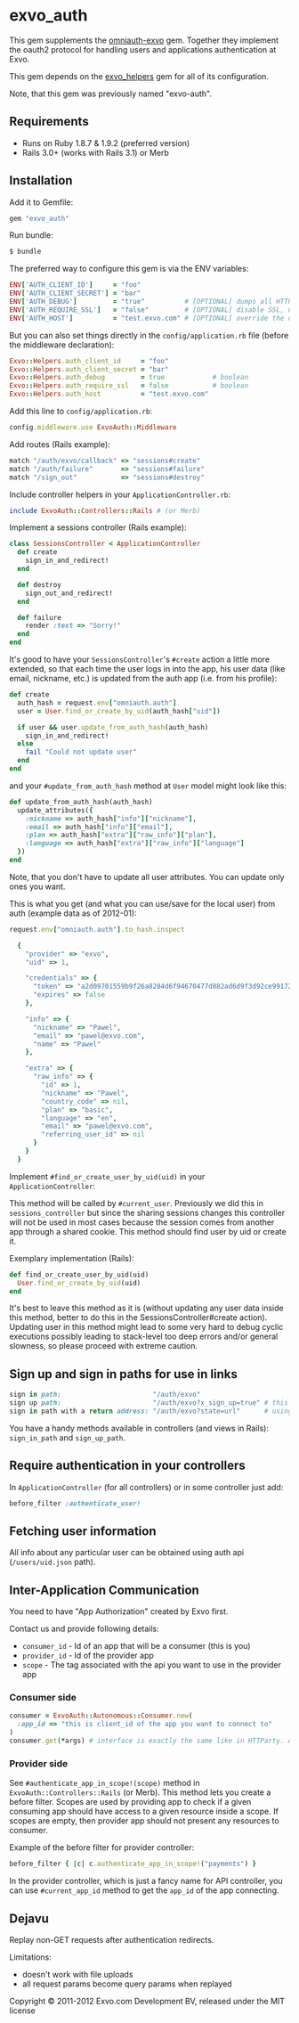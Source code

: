 # exvo_auth

This gem supplements the [omniauth-exvo](https://github.com/Exvo/omniauth-exvo/) gem. Together they implement the oauth2 protocol for handling users and applications authentication at Exvo.

This gem depends on the [exvo_helpers](https://github.com/Exvo/exvo_helpers) gem for all of its configuration.


Note, that this gem was previously named "exvo-auth".



## Requirements

* Runs on Ruby 1.8.7 & 1.9.2 (preferred version)
* Rails 3.0+ (works with Rails 3.1) or Merb



## Installation

Add it to Gemfile:

```ruby
gem "exvo_auth"
```

Run bundle:

```bash
$ bundle
```

The preferred way to configure this gem is via the ENV variables:

```ruby
ENV['AUTH_CLIENT_ID']     = "foo"
ENV['AUTH_CLIENT_SECRET'] = "bar"
ENV['AUTH_DEBUG']         = "true"          # [OPTIONAL] dumps all HTTP traffic to STDERR, useful during development; it *has to be a string, not a boolean*
ENV['AUTH_REQUIRE_SSL']   = "false"         # [OPTIONAL] disable SSL, useful in development (note that all apps API urls must be http, not https); it *has to be a string, not a boolean*
ENV['AUTH_HOST']          = "test.exvo.com" # [OPTIONAL] override the default auth host
```

But you can also set things directly in the `config/application.rb` file (before the middleware declaration):

```ruby
Exvo::Helpers.auth_client_id     = "foo"
Exvo::Helpers.auth_client_secret = "bar"
Exvo::Helpers.auth_debug         = true            # boolean
Exvo::Helpers.auth_require_ssl   = false           # boolean
Exvo::Helpers.auth_host          = "test.exvo.com"
```

Add this line to `config/application.rb`:

```ruby
config.middleware.use ExvoAuth::Middleware
```

Add routes (Rails example):

```ruby
match "/auth/exvo/callback" => "sessions#create"
match "/auth/failure"       => "sessions#failure"
match "/sign_out"           => "sessions#destroy"
```

Include controller helpers in your `ApplicationController.rb`:

```ruby
include ExvoAuth::Controllers::Rails # (or Merb)
```

Implement a sessions controller (Rails example):

```ruby
class SessionsController < ApplicationController
  def create
    sign_in_and_redirect!
  end

  def destroy
    sign_out_and_redirect!
  end

  def failure
    render :text => "Sorry!"
  end
end
```

It's good to have your `SessionsController`'s `#create` action a little more extended, so that each time the user logs in into the app, his user data (like email, nickname, etc.) is updated from the auth app (i.e. from his profile):

```ruby
def create
  auth_hash = request.env["omniauth.auth"]
  user = User.find_or_create_by_uid(auth_hash["uid"])

  if user && user.update_from_auth_hash(auth_hash)
    sign_in_and_redirect!
  else
    fail "Could not update user"
  end
end
```

and your `#update_from_auth_hash` method at `User` model might look like this:

```ruby
def update_from_auth_hash(auth_hash)
  update_attributes({
    :nickname => auth_hash["info"]["nickname"],
    :email => auth_hash["info"]["email"],
    :plan => auth_hash["extra"]["raw_info"]["plan"],
    :language => auth_hash["extra"]["raw_info"]["language"]
  })
end
```

Note, that you don't have to update all user attributes. You can update only ones you want.


This is what you get (and what you can use/save for the local user) from auth (example data as of 2012-01):

```ruby
request.env["omniauth.auth"].to_hash.inspect

  {
    "provider" => "exvo",
    "uid" => 1,

    "credentials" => {
      "token" => "a2d09701559b9f26a8284d6f94670477d882ad6d9f3d92ce9917262a6b54085fa3fb99e111340459",
      "expires" => false
    },

    "info" => {
      "nickname" => "Pawel",
      "email" => "pawel@exvo.com",
      "name" => "Pawel"
    },

    "extra" => {
      "raw_info" => {
        "id" => 1,
        "nickname" => "Pawel",
        "country_code" => nil,
        "plan" => "basic",
        "language" => "en",
        "email" => "pawel@exvo.com",
        "referring_user_id" => nil
      }
    }
  }
```


Implement `#find_or_create_user_by_uid(uid)` in your `ApplicationController`:

This method will be called by `#current_user`. Previously we did this in `sessions_controller` but since the sharing sessions changes this controller will not be used in most cases because the session comes from another app through a shared cookie. This method should find user by uid or create it.

Exemplary implementation (Rails):

```ruby
def find_or_create_user_by_uid(uid)
  User.find_or_create_by_uid(uid)
end
```

It's best to leave this method as it is (without updating any user data inside this method, better to do this in the SessionsController#create action). Updating user in this method might lead to some very hard to debug cyclic executions possibly leading to stack-level too deep errors and/or general slowness, so please proceed with extreme caution.


## Sign up and sign in paths for use in links

```ruby
sign in path:                       "/auth/exvo"
sign up path:                       "/auth/exvo?x_sign_up=true" # this is OAuth2 custom param
sign in path with a return address: "/auth/exvo?state=url"      # using OAuth2 state param
```

You have a handy methods available in controllers (and views in Rails): `sign_in_path` and `sign_up_path`.


## Require authentication in your controllers

In `ApplicationController` (for all controllers) or in some controller just add:

```ruby
before_filter :authenticate_user!
```

## Fetching user information

All info about any particular user can be obtained using auth api (`/users/uid.json` path).



## Inter-Application Communication

You need to have "App Authorization" created by Exvo first.

Contact us and provide following details:

* `consumer_id` - Id of an app that will be a consumer (this is you)
* `provider_id` - Id of the provider app
* `scope`       - The tag associated with the api you want to use in the provider app


### Consumer side

```ruby
consumer = ExvoAuth::Autonomous::Consumer.new(
  :app_id => "this is client_id of the app you want to connect to"
)
consumer.get(*args) # interface is exactly the same like in HTTParty. All http methods are available (post, put, delete, head, options).
```


### Provider side

See `#authenticate_app_in_scope!(scope)` method in `ExvoAuth::Controllers::Rails` (or Merb). This method lets you create a before filter.
Scopes are used by providing app to check if a given consuming app should have access to a given resource inside a scope.
If scopes are empty, then provider app should not present any resources to consumer.


Example of the before filter for provider controller:

```ruby
before_filter { |c| c.authenticate_app_in_scope!("payments") }
```

In the provider controller, which is just a fancy name for API controller, you can use `#current_app_id` method to get the `app_id` of the app connecting.


## Dejavu

Replay non-GET requests after authentication redirects.

Limitations:

* doesn't work with file uploads
* all request params become query params when replayed



Copyright © 2011-2012 Exvo.com Development BV, released under the MIT license
